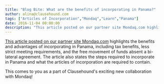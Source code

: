 ```yaml
---
title: "Blog Bite: What are the benefits of incorporating in Panama?"
author: alina@clausehound.com
tags: ["Articles of Incorporation","Mondaq","Learn","Panama"]
date: 2016-11-04 00:00:00
description: "This article posted on our partner site Mondaq.com highlights the benefits and advantages of incorporating in Panama, including tax benefits, less strict meeting requirements, and the free movement o..."
---
```


[This article posted on our partner site Mondaq.com](http://www.mondaq.com/x/482182/wealth+management/Panamanian+Corporations+Their+Usefulness+Advantages+And+Benefits) highlights the benefits and advantages of incorporating in Panama, including tax benefits, less strict meeting requirements, and the free movement of funds absent a bi-lateral agreement. The article also states the steps required to incorporate in Panama and what the articles of incorporation are required to contain.

This comes to you as a part of Clausehound's exciting new collaboration with Mondaq!